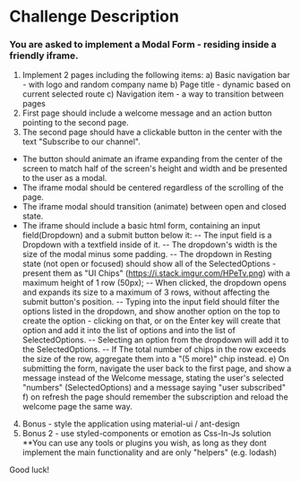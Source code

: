 # Challenge Description
### You are asked to implement a Modal Form - residing inside a friendly iframe.
1) Implement 2 pages including the following items:
  a) Basic navigation bar - with logo and random company name
  b) Page title - dynamic based on current selected route
  c) Navigation item - a way to transition between pages
2) First page should include a welcome message and an action button pointing to the second
page.
3) The second page should have a clickable button in the center with the text "Subscribe to our
channel".
  * The button should animate an iframe expanding from the center of the screen to match
half of the screen's height and width and be presented to the user as a modal.
  * The iframe modal should be centered regardless of the scrolling of the page.
  * The iframe modal should transition (animate) between open and closed state.
  * The iframe should include a basic html form, containing an input field(Dropdown) and a
submit button below it:
    -- The input field is a Dropdown with a textfield inside of it.
    -- The dropdown's width is the size of the modal minus some padding.
    -- The dropdown in Resting state (not open or focused) should show all of the
SelectedOptions - present them as "UI Chips" (https://i.stack.imgur.com/HPeTv.png)
with a maximum height of 1 row (50px);
    -- When clicked, the dropdown opens and expands its size to a maximum of 3 rows,
without affecting the submit button's position.
    -- Typing into the input field should filter the options listed in the dropdown, and show
another option on the top to create the option - clicking on that, or on the Enter key will
create that option and add it into the list of options and into the list of SelectedOptions.
    -- Selecting an option from the dropdown will add it to the SelectedOptions.
    -- If The total number of chips in the row exceeds the size of the row, aggregate them
into a "(5 more)" chip instead.
e) On submitting the form, navigate the user back to the first page, and show a message
instead of the Welcome message, stating the user's selected "numbers" (SelectedOptions)
and a message saying "user subscribed"
f) on refresh the page should remember the subscription and reload the welcome page the
same way.
4) Bonus - style the application using material-ui / ant-design
5) Bonus 2 - use styled-components or emotion as Css-In-Js solution
**You can use any tools or plugins you wish, as long as they dont implement the main functionality
and are only "helpers" (e.g. lodash)

Good luck!
